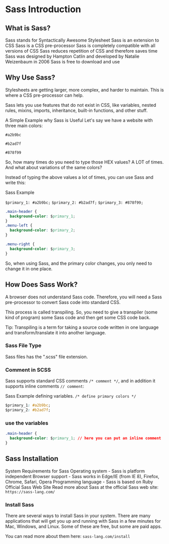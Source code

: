# Sass Introduction

## What is Sass?

Sass stands for Syntactically Awesome Stylesheet
Sass is an extension to CSS
Sass is a CSS pre-processor
Sass is completely compatible with all versions of CSS
Sass reduces repetition of CSS and therefore saves time
Sass was designed by Hampton Catlin and developed by Natalie Weizenbaum in 2006
Sass is free to download and use

## Why Use Sass?

Stylesheets are getting larger, more complex, and harder to maintain. This is where a CSS pre-processor can help.

Sass lets you use features that do not exist in CSS, like variables, nested rules, mixins, imports, inheritance, built-in functions, and other stuff.

A Simple Example why Sass is Useful
Let's say we have a website with three main colors:

```#a2b9bc```

```#b2ad7f```

```#878f99```

So, how many times do you need to type those HEX values? A LOT of times. And what about variations of the same colors?

Instead of typing the above values a lot of times, you can use Sass and write this:

Sass Example

```$primary_1: #a2b9bc;```
```$primary_2: #b2ad7f;```
```$primary_3: #878f99;```

```css
.main-header {
  background-color: $primary_1;
}
.menu-left {
  background-color: $primary_2;
}

.menu-right {
  background-color: $primary_3;
}
```

So, when using Sass, and the primary color changes, you only need to change it in one place.

## How Does Sass Work?

A browser does not understand Sass code. Therefore, you will need a Sass pre-processor to convert Sass code into standard CSS.

This process is called transpiling. So, you need to give a transpiler (some kind of program) some Sass code and then get some CSS code back.

Tip: Transpiling is a term for taking a source code written in one language and transform/translate it into another language.

### Sass File Type

Sass files has the ".scss" file extension.

### Comment in SCSS

Sass supports standard CSS comments ```/* comment */```, and in addition it supports inline comments ```// comment```:

Sass Example defining variables.
```/* define primary colors */```

```css
$primary_1: #a2b9bc;
$primary_2: #b2ad7f;
```

### use the variables

```css
.main-header {
  background-color: $primary_1; // here you can put an inline comment
}
```

## Sass Installation

System Requirements for Sass
Operating system - Sass is platform independent
Browser support - Sass works in Edge/IE (from IE 8), Firefox, Chrome, Safari, Opera
Programming language - Sass is based on Ruby
Official Sass Web Site
Read more about Sass at the official Sass web site: ```https://sass-lang.com/```

### Install Sass

There are several ways to install Sass in your system. There are many applications that will get you up and running with Sass in a few minutes for Mac, Windows, and Linux. Some of these are free, but some are paid apps.

You can read more about them here: ```sass-lang.com/install```
